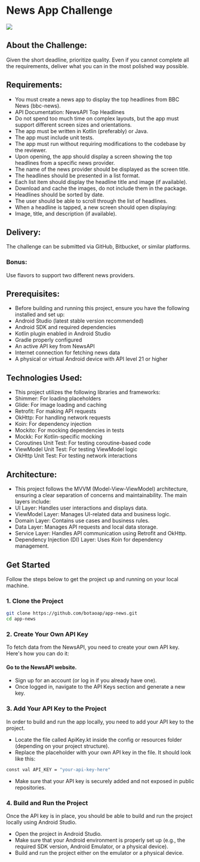 # News App Challenge
<div>
  <a href="https://github.com/botaoap/app-news">
  <img src="https://img.shields.io/github/repo-size/botaoap/app-news">
  </a>
</div>

## About the Challenge:

Given the short deadline, prioritize quality. Even if you cannot complete all the requirements, deliver what you can in the most polished way possible.

## Requirements:

- You must create a news app to display the top headlines from BBC News (bbc-news).
- API Documentation: NewsAPI Top Headlines
- Do not spend too much time on complex layouts, but the app must support different screen sizes and orientations.
- The app must be written in Kotlin (preferably) or Java.
- The app must include unit tests.
- The app must run without requiring modifications to the codebase by the reviewer.
- Upon opening, the app should display a screen showing the top headlines from a specific news provider.
- The name of the news provider should be displayed as the screen title.
- The headlines should be presented in a list format.
- Each list item should display the headline title and image (if available).
- Download and cache the images, do not include them in the package.
- Headlines should be sorted by date.
- The user should be able to scroll through the list of headlines.
- When a headline is tapped, a new screen should open displaying:
- Image, title, and description (if available).

## Delivery:

The challenge can be submitted via GitHub, Bitbucket, or similar platforms.

### Bonus:

Use flavors to support two different news providers.

## Prerequisites:

- Before building and running this project, ensure you have the following installed and set up:
- Android Studio (latest stable version recommended)
- Android SDK and required dependencies
- Kotlin plugin enabled in Android Studio
- Gradle properly configured
- An active API key from NewsAPI
- Internet connection for fetching news data
- A physical or virtual Android device with API level 21 or higher

## Technologies Used:

- This project utilizes the following libraries and frameworks:
- Shimmer: For loading placeholders
- Glide: For image loading and caching
- Retrofit: For making API requests
- OkHttp: For handling network requests
- Koin: For dependency injection
- Mockito: For mocking dependencies in tests
- Mockk: For Kotlin-specific mocking
- Coroutines Unit Test: For testing coroutine-based code
- ViewModel Unit Test: For testing ViewModel logic
- OkHttp Unit Test: For testing network interactions

## Architecture:

- This project follows the MVVM (Model-View-ViewModel) architecture, ensuring a clear separation of concerns and maintainability. The main layers include:
- UI Layer: Handles user interactions and displays data.
- ViewModel Layer: Manages UI-related data and business logic.
- Domain Layer: Contains use cases and business rules.
- Data Layer: Manages API requests and local data storage.
- Service Layer: Handles API communication using Retrofit and OkHttp.
- Dependency Injection (DI) Layer: Uses Koin for dependency management.

## Get Started
Follow the steps below to get the project up and running on your local machine.

### 1. Clone the Project
```sh
git clone https://github.com/botaoap/app-news.git
cd app-news
```

### 2. Create Your Own API Key
To fetch data from the NewsAPI, you need to create your own API key. Here's how you can do it:

#### Go to the NewsAPI website.
- Sign up for an account (or log in if you already have one).
- Once logged in, navigate to the API Keys section and generate a new key.

### 3. Add Your API Key to the Project
In order to build and run the app locally, you need to add your API key to the project.

- Locate the file called ApiKey.kt inside the config or resources folder (depending on your project structure).
- Replace the placeholder with your own API key in the file. It should look like this:

```sh
const val API_KEY = "your-api-key-here"
```

- Make sure that your API key is securely added and not exposed in public repositories.

### 4. Build and Run the Project
Once the API key is in place, you should be able to build and run the project locally using Android Studio.

- Open the project in Android Studio.
- Make sure that your Android environment is properly set up (e.g., the required SDK version, Android Emulator, or a physical device).
- Build and run the project either on the emulator or a physical device.
